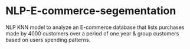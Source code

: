 # NLP-E-commerce-segementation
NLP KNN model to analyze an E-commerce database that lists purchases made by 4000 customers over a period of one year &amp; group customers based on users spending patterns.
